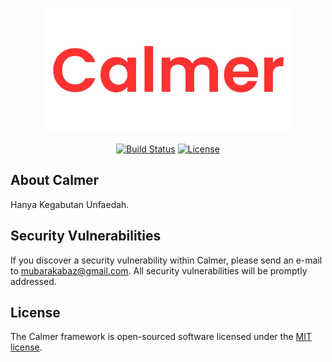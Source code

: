 <p align="center"><a href="https://github.com/mubarakabaz" target="_blank"><img src="https://raw.githubusercontent.com/mubarakabaz/calmer/main/logo-calmer.png" width="400"></a></p>

<p align="center">
<a href="#"><img src="https://travis-ci.org/laravel/framework.svg" alt="Build Status"></a>
<a href="#"><img src="https://img.shields.io/packagist/l/laravel/framework" alt="License"></a>
</p>

## About Calmer

Hanya Kegabutan Unfaedah.


## Security Vulnerabilities

If you discover a security vulnerability within Calmer, please send an e-mail to [mubarakabaz@gmail.com](mailto:mubarakabaz@gmail.com). All security vulnerabilities will be promptly addressed.

## License

The Calmer framework is open-sourced software licensed under the [MIT license](https://opensource.org/licenses/MIT).
